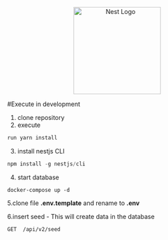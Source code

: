 <p align="center">
  <a href="http://nestjs.com/" target="blank"><img src="https://nestjs.com/img/logo-small.svg" width="200" alt="Nest Logo" /></a>
</p>

#Execute in development

1. clone repository
2. execute
```js
run yarn install
```
3. install nestjs CLI
```js
npm install -g nestjs/cli
```

4. start database

``` 
docker-compose up -d
```

5.clone file __.env.template__ and rename to __.env__


6.insert seed - This will create data in the database 
```
GET  /api/v2/seed
```

